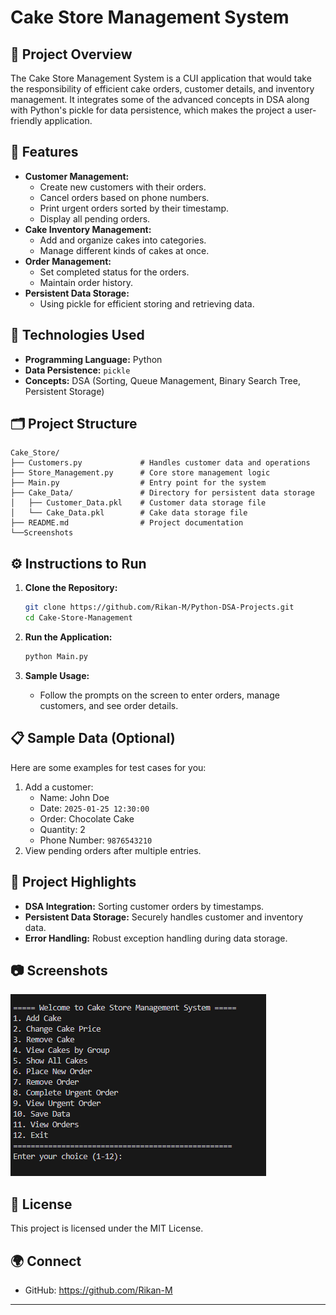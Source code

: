 # Cake Store Management System

## 🎂 Project Overview
The Cake Store Management System is a CUI application that would take the responsibility of efficient cake orders, customer details, and inventory management. It integrates some of the advanced concepts in DSA along with Python's pickle for data persistence, which makes the project a user-friendly application.

## 🚀 Features
- **Customer Management:**
  - Create new customers with their orders.
  - Cancel orders based on phone numbers.
  - Print urgent orders sorted by their timestamp.
  - Display all pending orders.
- **Cake Inventory Management:**
  - Add and organize cakes into categories.
  - Manage different kinds of cakes at once.
- **Order Management:**
  - Set completed status for the orders.
  - Maintain order history.
- **Persistent Data Storage:**
  - Using pickle for efficient storing and retrieving data.
  
## 🔧 Technologies Used
- **Programming Language:** Python
- **Data Persistence:** `pickle`
- **Concepts:** DSA (Sorting, Queue Management, Binary Search Tree, Persistent Storage)

## 🗂 Project Structure
```
Cake_Store/
├── Customers.py             # Handles customer data and operations
├── Store_Management.py      # Core store management logic
├── Main.py                  # Entry point for the system
├── Cake_Data/               # Directory for persistent data storage
│   ├── Customer_Data.pkl    # Customer data storage file
│   └── Cake_Data.pkl        # Cake data storage file
├── README.md                # Project documentation
└──Screenshots
```

## ⚙️ Instructions to Run
1. **Clone the Repository:**
   ```bash
   git clone https://github.com/Rikan-M/Python-DSA-Projects.git
   cd Cake-Store-Management
   ```

2. **Run the Application:**
   ```bash
   python Main.py
   ```

3. **Sample Usage:**
   - Follow the prompts on the screen to enter orders, manage customers, and see order details.

## 📋 Sample Data (Optional)
Here are some examples for test cases for you:
1. Add a customer:
   - Name: John Doe
   - Date: `2025-01-25 12:30:00`
   - Order: Chocolate Cake
   - Quantity: 2
   - Phone Number: `9876543210`
2. View pending orders after multiple entries.

## 📝 Project Highlights
- **DSA Integration:** Sorting customer orders by timestamps.
- **Persistent Data Storage:** Securely handles customer and inventory data.
- **Error Handling:** Robust exception handling during data storage.

## 📷 Screenshots
![Main Menu](Cake_Store/Screenshots/Main-menu.png)


## 🔑 License
This project is licensed under the MIT License.

## 🌍 Connect
- GitHub: https://github.com/Rikan-M

---

